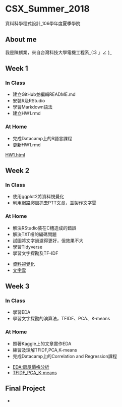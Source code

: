 # CSX_Summer_2018
資料科學程式設計_106學年度夏季學院

## About me
我是陳麒業，來自台灣科技大學電機工程系_(:3 」∠ )_

## Week 1

### In Class

* 建立GitHub並編輯README.md
* 安裝R及RStudio
* 學習Markdown語法
* 建立HW1.rmd

### At Home

* 完成Datacamp上的R語言課程
* 更新HW1.rmd

[HW1.html](https://gsus4.github.io/CSX_Summer_2018/Week_1/HW1.html)

## Week 2

### In Class
* 使用ggplot2將資料視覺化
* 利用網路爬蟲抓去PTT文章，並製作文字雲

### At Home
* 解決RStudio裝在C槽造成的錯誤
* 解決TXT檔的編碼問題
* 試圖將文字過濾得更好，但效果不大
* 學習Tidyverse
* 學習文字探勘及TF-IDF​

- [資料視覺化](https://gsus4.github.io/CSX_Summer_2018/Week_2/Data_Visualization.html)
- [文字雲](https://gsus4.github.io/CSX_Summer_2018/Week_2/TextMining.html)

## Week 3

### In Class
* 學習EDA
* 學習文字探勘的演算法，TFIDF、PCA、K-means

### At Home
* 照著Kaggle上的文章實作EDA
* 練習及理解TFIDF,PCA,K-means
* 完成Datacamp上的Correlation and Regression課程

- [EDA:房屋價格分析](https://gsus4.github.io/CSX_Summer_2018/Week_3/HousePrice/EDA_HousePrice.html)
- [TFIDF_PCA_K-means](https://gsus4.github.io/CSX_Summer_2018/Week_3/TFIDF_PCA_Kmeans/TFIDF_PCA_Kmeans.html)

## Final Project
-
